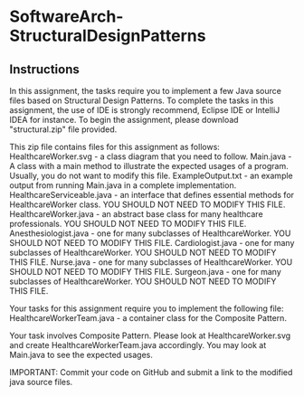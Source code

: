 # SoftwareArch-StructuralDesignPatterns
## Instructions
In this assignment, the tasks require you to implement a few Java source files based on Structural Design Patterns. To complete the tasks in this assignment, the use of IDE is strongly recommend, Eclipse IDE or IntelliJ IDEA for instance. To begin the assignment, please download "structural.zip" file provided.

This zip file contains files for this assignment as follows:
HealthcareWorker.svg - a class diagram that you need to follow.
Main.java - A class with a main method to illustrate the expected usages of a program. Usually, you do not want to modify this file.
ExampleOutput.txt - an example output from running Main.java in a complete implementation.
HealthcareServiceable.java - an interface that defines essential methods for HealthcareWorker class. YOU SHOULD NOT NEED TO MODIFY THIS FILE.
HealthcareWorker.java - an abstract base class for many healthcare professionals. YOU SHOULD NOT NEED TO MODIFY THIS FILE.
Anesthesiologist.java - one for many subclasses of HealthcareWorker. YOU SHOULD NOT NEED TO MODIFY THIS FILE.
Cardiologist.java - one for many subclasses of HealthcareWorker. YOU SHOULD NOT NEED TO MODIFY THIS FILE.
Nurse.java - one for many subclasses of HealthcareWorker. YOU SHOULD NOT NEED TO MODIFY THIS FILE.
Surgeon.java - one for many subclasses of HealthcareWorker. YOU SHOULD NOT NEED TO MODIFY THIS FILE.

Your tasks for this assignment require you to implement the following file:
HealthcareWorkerTeam.java - a container class for the Composite Pattern.

Your task involves Composite Pattern. Please look at HealthcareWorker.svg and create HealthcareWorkerTeam.java accordingly. You may look at Main.java to see the expected usages.

IMPORTANT: Commit your code on GitHub and submit a link to the modified java source files.
